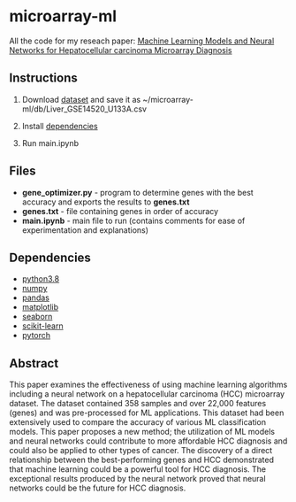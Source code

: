 # microarray-ml

All the code for my reseach paper: [Machine Learning Models and Neural Networks for Hepatocellular carcinoma Microarray Diagnosis](https://github.com/raymondytian/microarray-ml/blob/master/research-paper/Machine_Learning_Models_and_Neural_Networks_for_Hepatocellular_carcinoma_Microarray_Diagnosis.pdf)

## Instructions

1. Download [dataset](https://drive.google.com/file/d/1L_WTo8lmGNH96zP0VKKsY1sMycS7QXR3/view?usp=sharing) and save it as ~/microarray-ml/db/Liver_GSE14520_U133A.csv

2. Install [dependencies](#Dependencies)

3. Run main.ipynb

## Files

* **gene_optimizer.py** - program to determine genes with the best accuracy and exports the results to **genes.txt**
* **genes.txt** - file containing genes in order of accuracy
* **main.ipynb** - main file to run (contains comments for ease of experimentation and explanations)

## Dependencies
* [python3.8](https://www.python.org/downloads/release/python-3810/)
* [numpy](https://numpy.org/install/)
* [pandas](https://pandas.pydata.org/pandas-docs/stable/getting_started/install.html)
* [matplotlib](https://matplotlib.org/stable/users/installing.html)
* [seaborn](https://seaborn.pydata.org/installing.html)
* [scikit-learn](https://scikit-learn.org/stable/install.html)
* [pytorch](https://pytorch.org/)

## Abstract
This paper examines the effectiveness of using machine learning  algorithms including a neural network on a hepatocellular carcinoma (HCC) microarray dataset. The dataset contained 358 samples and over 22,000 features (genes) and was pre-processed for ML applications. This dataset had been extensively used to compare the accuracy of various ML classification models. This paper proposes a new method; the utilization of ML models and neural networks could contribute to more affordable HCC diagnosis and could also be applied to other types of cancer. The discovery of a direct relationship between the best-performing genes and HCC demonstrated that machine learning could be a powerful tool for HCC diagnosis. The exceptional results produced by the neural network proved that neural networks could be the future for HCC diagnosis.
